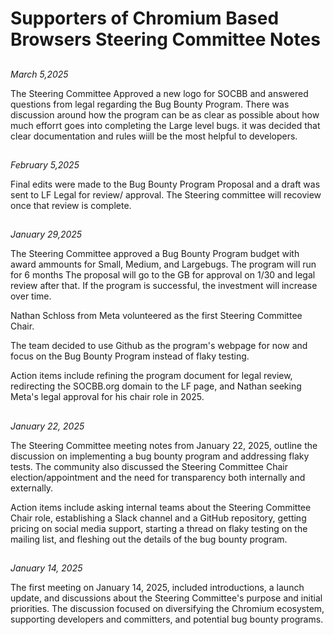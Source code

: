 # Supporters of Chromium Based Browsers Steering Committee Notes

##
*March 5,2025*

The Steering Committee Approved a new logo for SOCBB and answered questions from legal regarding the Bug Bounty Program. There was discussion around how the program can be as clear as possible about how much efforrt goes into completing the Large level bugs. it was decided that clear documentation and rules wiill be the most helpful to developers.

##
*February 5,2025*

Final edits were made to the Bug Bounty Program Proposal and a draft was sent to LF Legal for review/ approval. The Steering committee will recoview once that review is complete.

##
*January 29,2025*

The Steering Committee approved a Bug Bounty Program budget with award ammounts for Small, Medium, and Largebugs. The program will run for 6 months The proposal will go to the GB for approval on 1/30 and legal review after that. If the program is successful, the investment will increase over time. 

Nathan Schloss from Meta volunteered as the first Steering Committee Chair. 

The team decided to use Github as the program's webpage for now and focus on the Bug Bounty Program instead of flaky testing. 

Action items include refining the program document for legal review, redirecting the SOCBB.org domain to the LF page, and Nathan seeking Meta's legal approval for his chair role in 2025.


## 
*January 22, 2025*

The Steering Committee meeting notes from January 22, 2025, outline the discussion on implementing a bug bounty program and addressing flaky tests. The community also discussed the Steering Committee Chair election/appointment and the need for transparency both internally and externally.

Action items include asking internal teams about the Steering Committee Chair role, establishing a Slack channel and a GitHub repository, getting pricing on social media support, starting a thread on flaky testing on the mailing list, and fleshing out the details of the bug bounty program.


## 
*January 14, 2025*

The first meeting on January 14, 2025, included introductions, a launch update, and discussions about the Steering Committee's purpose and initial priorities. The discussion focused on diversifying the Chromium ecosystem, supporting developers and committers, and potential bug bounty programs.
